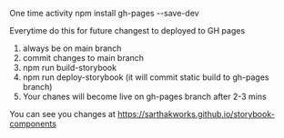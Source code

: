 One time activity
npm install gh-pages --save-dev



Everytime do this for future changest to deployed to GH pages

1. always be on main branch
2. commit changes to main branch
3. npm run build-storybook
4. npm run deploy-storybook  (it will commit static build to gh-pages branch)
5. Your chanes will become live on gh-pages branch after 2-3 mins

You can see you changes at https://sarthakworks.github.io/storybook-components
